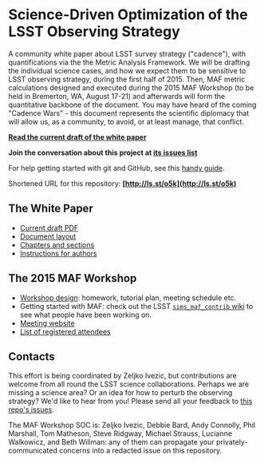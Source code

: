 # Science-Driven Optimization of the LSST Observing Strategy

A community white paper about LSST survey strategy ("cadence"), with quantifications via the the Metric Analysis Framework. We will be drafting the individual science cases, and how we expect them to be sensitive to LSST observing strategy, during the first half of 2015. Then, MAF metric calculations designed and executed during the 2015 MAF Workshop (to be held in Bremerton, WA, August 17-21) and afterwards will form the quantitative backbone of the document. You may have heard of the coming  "Cadence Wars" - this document represents the scientific diplomacy that will allow us, as a community, to avoid, or at least manage, that conflict.

**[Read the current draft of the white paper](https://github.com/LSSTScienceCollaborations/ObservingStrategy/blob/master/whitepaper/LSST_Observing_Strategy_White_Paper.pdf)**

**Join the conversation about this project at [its issues list](https://github.com/LSSTScienceCollaborations/ObservingStrategy/issues)**

For help getting started with git and GitHub, see this [handy guide](https://github.com/drphilmarshall/GettingStarted#top).

Shortened URL for this repository: **[http://ls.st/o5k](http://ls.st/o5k)**

## The White Paper

* [Current draft PDF](https://github.com/LSSTScienceCollaborations/ObservingStrategy/blob/master/whitepaper/LSST_Observing_Strategy_White_Paper.pdf)
* [Document layout](https://github.com/LSSTScienceCollaborations/ObservingStrategy/blob/master/whitepaper/notes/whitepaper-design.md)
* [Chapters and sections](https://github.com/LSSTScienceCollaborations/ObservingStrategy/blob/master/whitepaper/notes/chapter-template.md)
* [Instructions for authors](https://github.com/LSSTScienceCollaborations/ObservingStrategy/blob/master/whitepaper/README.md)

## The 2015 MAF Workshop 

* [Workshop design](https://github.com/LSSTScienceCollaborations/ObservingStrategy/blob/master/workshop/notes/design.md): homework, tutorial plan, meeting schedule etc.
* Getting started with MAF: check out the LSST [`sims_maf_contrib` wiki](https://github.com/LSST-nonproject/sims_maf_contrib/wiki) to see what people have been working on.
* [Meeting website](http://lsstsciencecollaborations.github.io/ObservingStrategy/)
* [List of registered attendees](https://project.lsst.org/meetings/lsst2015/cadence-registrations)

## Contacts

This effort is being coordinated by Zeljko Ivezic, but contributions are welcome from all round the LSST science collaborations. Perhaps we are missing a science area? Or an idea for how to perturb the observing strategy? We'd like to hear from you! Please send all your feedback to [this repo's issues](https://github.com/LSSTScienceCollaborations/ObservingStrategy/issues/new).

The MAF Workshop SOC is: Zeljko Ivezic, Debbie Bard, Andy Connolly, Phil Marshall, Tom Matheson, Steve Ridgway, Michael Strauss, Lucianne Walkowicz, and Beth Willman: any of them can propagate your privately-communicated concerns into a redacted issue on this repository.

